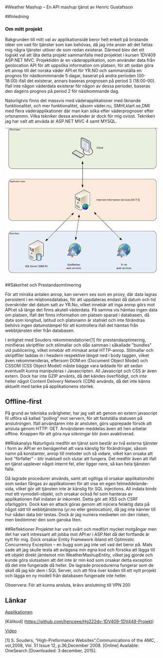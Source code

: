 #Weather Mashup – En API mashup tjänst av Henric Gustafsson

##Inledning
### Om mitt projekt
Bakgrunden till mitt val av applikationsidé beror helt enkelt på bristande idéer om vad för tjänster som kan behövas, då jag inte anser att det fattas mig några tjänster utöver de som redan existerar. Därmed  blev det ett logiskt val att låta detta projekt sammanfalla med projektet i kursen 1DV409 ASP.NET MVC. Projektidén är en väderapplikation, som använder data från geolocation API för att uppsöka information om platsen, för att sedan göra ett anrop till det norska väder API:et för YR.NO och sammanställa en prognos för nästkommmande 5 dagar, baserat på andra perioden (00-18:00) ifall det existerar, annars baseras prognosen på period 3 (18:00-00). Ifall inte någon väderdata existerar för någon av dessa perioder, baseras den dagens prognos på period 2 för nästkommande dag.

Naturligtvis finns det massvis med väderapplikationer med liknande funktionalitet, och mer funktionalitet, såsom väder.nu, SMHI,klart.se,DMI med flera väderapplikationer där man kan söka efter väderprognoser efter ortsnammn. Vilka tekniker dessa använder är dock för mig ovisst.
Tekniken jag har valt att anväda är ASP.NET MVC 4 samt MYSQL.

 !["Application Layers"](https://raw.githubusercontent.com/henceee/Hg222dv-1DV409-1DV449-Projekt/15236a086fa3547da9903f0f238c20108975d8f9/WeatherMashup/ApplicationLayers.png)

##Säkerhet och Prestandaomtimering

För att minska antalen anrop, kan servern ses som en proxy, där data lagras persistent i en relationsdatabas, för att uppdateras endast då datum och tid överskrider det datum satt av YR.No,  vilket innebär att inga anrop görs mot API:et så länge det finns akutell väderdata. På samma vis hämtas ingen data om platsen, ifall det finns information om platsen sparad i databasen, då data som longitud, latitud och platsnamn är statiskt och inte förändras behövs ingen datumstämpel för att kontrollera ifall det hämtas från webbtjänsten eller från databasen. 

I enlighet med Souders rekommendationer[1] för prestandaoptimering, minifieras skriptfiler och stilmallar och slås samman i såkallade ”bundles” vid publicering, vilket innebär ett minskat antal HTTP-anrop. Stilmallar och skriptfiler laddas in i headern respektive längst ned i body taggen, vilket även rekommenderas, eftersom DOM:en (Document Object Model) och CSSOM (CSS Object Model) måste bägge vara laddade för att sedan eventuellt kunna manipuleras i Javascripten. All Javascript och CSS är även extern. Dock har inte GZIP använts, då det kändes överflödigt, och inte heller något Content Delivery Network (CDN) används, då det inte känns aktuellt med tanke på applikationens storlek.

## Offline-first
På grund av tekniska svårigheter, har jag valt att genom en extern javascript fil utföra så kallad "polling" mot servern, för att fastställa statusen på anslutningen. Ifall användaren inte är ansluten, görs upprepade försök att ansluta genom HTTP: GET. Användaren meddelas även att hen arbetar offline. Knappen för att göra nya sökningar blir även avaktiverad. 
 
##Riskanalys
Naturligvis medför en tjänst som består av två externa tjänster i form av API:er en benägenhet att vara känslig för förändringar, såsom namn på konstanter, anrop till metoder och så vidare, vilket kan orsaka att kod ”förfaller” – blir inaktuell och slutar att fungera. Det medför även att ifall en tjänst upplever något internt fel, eller ligger nere, så kan hela tjänsten falla.

Då lagrade procedurer används, samt att ogiltiga id orsakar applikationsfel som sedan fångas av applikationen för att visa en egen felmeddelande-sida, vilket gör att tjänsten inte är känslig för SQL injections. All indata binds mot ett vymodell-objekt, och orsakar också fel som hanteras av applikationen ifall indatan är inkorrekt. Detta gör att XSS och CSRF ofarliggörs. Dock kan en attack göras genom att injicera felaktig data på något sätt till webbtjänsterna (yr.no eller geolocation), då jag inte känner till hur sådan data bör testas. Dock är jag numera medveten om den risken, men bedömmer den som ganska liten.

##Reflektioner
Projektet har varit svårt och medfört mycket motgångar men det har varit intressant att jobba mot API:er i ASP.Net då det fortfande är nytt för mig. Dock orsakar Entity Framework ibland ett Optimistic Concurrency Exception – en bugg som jag inte vet vad det beror på. Mats sade att jag skulle testa att avlägsna min egna kod och försöka att lägga till ett objekt direkt jämtemot min WeatherMashupEntity, vilket jag gjorde och kunde göra slutsatsen att det inte är min kod som orsakar detta exception då det inte fungerade då heller. De lagrade procedurerna fungerar som de skall då jag kör dem i SQL Server, och att föra över koden till ett nytt projekt och lägga en ny modell från databasen fungerade inte heller. 

Observera: För att kunna ansluta, krävs anslutning till VPN 200
## Länkar
[Applikationen](http://172.16.214.1/1dv409/hg222dv)

[Källkod] (https://github.com/henceee/Hg222dv-1DV409-1DV449-Projekt)

[Video](https://youtu.be/yK17HHMSi-c)

[1] S. Souders, “High-Preformance Websites”,Communications of the AMC, . vol,2008, Vol. 51 Issue 12, p.36,December 2008. [Online] Available: OneSearch [Downloaded: 3 december, 2015].

